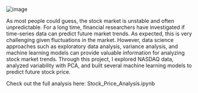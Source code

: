 ![image](https://github.com/rossbrancati/NASDAQ-Analysis-and-Prediction/assets/79770198/93da80ce-c465-4d6b-a6a6-4209217601e3)

As most people could guess, the stock market is unstable and often unpredictable. For a long time, financial researchers have investigated if time-series data can predict future market trends. As expected, this is very challenging given fluctuations in the market. However, data science approaches such as exploratory data analysis, variance analysis, and machine learning models can provide valuable information for analyzing stock market trends. Through this project, I explored NASDAQ data, analyzed variability with PCA, and built several machine learning models to predict future stock price.

Check out the full analysis here: Stock_Price_Analysis.ipynb
